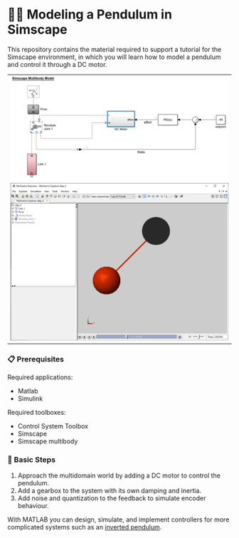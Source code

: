 👨‍🔬 Modeling a Pendulum in Simscape
=================================

This repository contains the material required to support a tutorial for the Simscape environment, in which you will learn how to model a pendulum and control it through a DC motor.

| |
| :---: |
| ![](./assets/model.png) |
| ![](./assets/pendulum.png) |

### 📋 Prerequisites
Required applications:
 - Matlab
 - Simulink

Required toolboxes:
 - Control System Toolbox
 - Simscape
 - Simscape multibody

### 🔢 Basic Steps
1. Approach the multidomain world by adding a DC motor to control the pendulum.
2. Add a gearbox to the system with its own damping and inertia.
3. Add noise and quantization to the feedback to simulate encoder behaviour.

With MATLAB you can design, simulate, and implement controllers for more complicated systems such as an [inverted pendulum](https://mathworks.com/videos/inverted-pendulum-control-with-simmechanics-and-quarc-106862.html).

<!--

### 🎓 Assignment
Copy out `step_8.slx` into `step_9.slx`. Then, use `step_9.slx` to develop a controller that will let the pendulum rotate at a constant velocity.  

To complete the assignment do:
1. [Generate][1] a copy of this repository into your own account. Tick in the option "include all branches" ✔
1. [Create the branch][2] `solution` off of the branch `master`.
1. [Commit][3] into the branch `solution` the following files:
    1. the model `step_9.slx`;
    1. a screenshot of the graph of the angle velocity.
1. [Push][4]/sync the changes up to GitHub.
1. [Create a pull request][5] (**PR**) with `master` as _base branch_ and `solution` as _compare branch_.
1. [Request to review your PR][6] 👋 to turn in the assignment.

 [1]: https://github.com/icub-tech-iit/training-matlab-pendulum/generate
[2]: https://help.github.com/articles/creating-and-deleting-branches-within-your-repository
[3]: https://git-scm.com/docs/git-commit
[4]: https://help.github.com/articles/pushing-to-a-remote
[5]: https://help.github.com/articles/creating-a-pull-request
[6]: https://help.github.com/articles/requesting-a-pull-request-review -->
